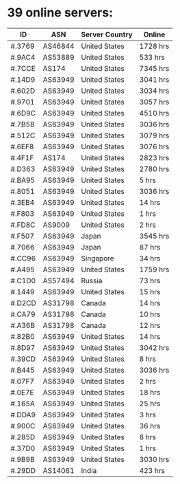 # 39 online servers:

| ID | ASN | Server Country | Online |
| ------ | ------ | ------ | ------ |
| #.3769 | AS46844 | United States | 1728 hrs |
| #.9AC4 | AS53889 | United States | 533 hrs |
| #.7CCE | AS174 | United States | 7345 hrs |
| #.14D9 | AS63949 | United States | 3041 hrs |
| #.602D | AS63949 | United States | 3034 hrs |
| #.9701 | AS63949 | United States | 3057 hrs |
| #.6D9C | AS63949 | United States | 4510 hrs |
| #.7B5B | AS63949 | United States | 3036 hrs |
| #.512C | AS63949 | United States | 3079 hrs |
| #.6EF8 | AS63949 | United States | 3076 hrs |
| #.4F1F | AS174 | United States | 2823 hrs |
| #.D363 | AS63949 | United States | 2780 hrs |
| #.BA95 | AS63949 | United States | 5 hrs |
| #.8051 | AS63949 | United States | 3036 hrs |
| #.3EB4 | AS63949 | United States | 14 hrs |
| #.F803 | AS63949 | United States | 1 hrs |
| #.FD8C | AS9009 | United States | 2 hrs |
| #.F507 | AS63949 | Japan | 3545 hrs |
| #.7066 | AS63949 | Japan | 87 hrs |
| #.CC96 | AS63949 | Singapore | 34 hrs |
| #.A495 | AS63949 | United States | 1759 hrs |
| #.C1D0 | AS57494 | Russia | 73 hrs |
| #.1449 | AS63949 | United States | 15 hrs |
| #.D2CD | AS31798 | Canada | 14 hrs |
| #.CA79 | AS31798 | Canada | 10 hrs |
| #.A36B | AS31798 | Canada | 12 hrs |
| #.82B0 | AS63949 | United States | 14 hrs |
| #.8D97 | AS63949 | United States | 3042 hrs |
| #.39CD | AS63949 | United States | 8 hrs |
| #.B445 | AS63949 | United States | 3036 hrs |
| #.07F7 | AS63949 | United States | 2 hrs |
| #.0E7E | AS63949 | United States | 18 hrs |
| #.165A | AS63949 | United States | 25 hrs |
| #.DDA9 | AS63949 | United States | 3 hrs |
| #.900C | AS63949 | United States | 36 hrs |
| #.285D | AS63949 | United States | 8 hrs |
| #.37D0 | AS63949 | United States | 1 hrs |
| #.9B9B | AS63949 | United States | 3030 hrs |
| #.29DD | AS14061 | India | 423 hrs |

